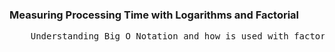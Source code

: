 ### Measuring Processing Time with Logarithms and Factorial

<pre>
    Understanding Big O Notation and how is used with factorial and logarithms
</pre>

